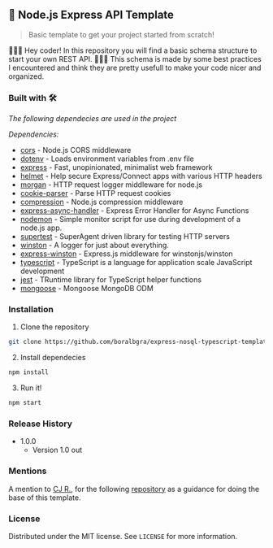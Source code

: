 ## 🚀 Node.js Express API Template
> Basic template to get your project started from scratch!


👨🏻‍💻 Hey coder! In this repository you will find a basic schema structure to start your own REST API. 👨🏻‍💻
This schema is made by some best practices I encountered and think they are pretty usefull to make your code nicer and organized.

### Built with 🛠️

_The following dependecies are used in the project_

_Dependencies:_
* [cors](https://www.npmjs.com/package/cors) - Node.js CORS middleware
* [dotenv](https://www.npmjs.com/package/dotenv) - Loads environment variables from .env file
* [express](https://www.npmjs.com/package/express) - Fast, unopinionated, minimalist web framework
* [helmet](https://www.npmjs.com/package/helmet) - Help secure Express/Connect apps with various HTTP headers
* [morgan](https://www.npmjs.com/package/morgan) - HTTP request logger middleware for node.js
* [cookie-parser](https://www.npmjs.com/package/cookie-parser) - Parse HTTP request cookies
* [compression](https://www.npmjs.com/package/compression) - Node.js compression middleware
* [express-async-handler](https://www.npmjs.com/package/express-async-handler) - Express Error Handler for Async Functions
* [nodemon](https://www.npmjs.com/package/nodemon) - Simple monitor script for use during development of a node.js app.
* [supertest](https://www.npmjs.com/package/supertest) - SuperAgent driven library for testing HTTP servers
* [winston](https://www.npmjs.com/package/winston) - A logger for just about everything.
* [express-winston](https://www.npmjs.com/package/express-winston) - Express.js middleware for winstonjs/winston
* [typescript](https://www.npmjs.com/package/typescript) - TypeScript is a language for application scale JavaScript development
* [jest](https://www.npmjs.com/package/jest) - TRuntime library for TypeScript helper functions
* [mongoose](https://www.npmjs.com/package/mongoose) - Mongoose MongoDB ODM

### Installation
1. Clone the repository
```sh
git clone https://github.com/boralbgra/express-nosql-typescript-template.git
```
2. Install dependecies
```sh
npm install
```
3. Run it!
```sh
npm start
```

### Release History
* 1.0.0
    * Version 1.0 out

### Mentions

A mention to [CJ R.](https://github.com/w3cj), for the following [repository](https://github.com/w3cj/express-api-starter) as a guidance for doing the base of this template. 

### License

Distributed under the MIT license. See ``LICENSE`` for more information.
